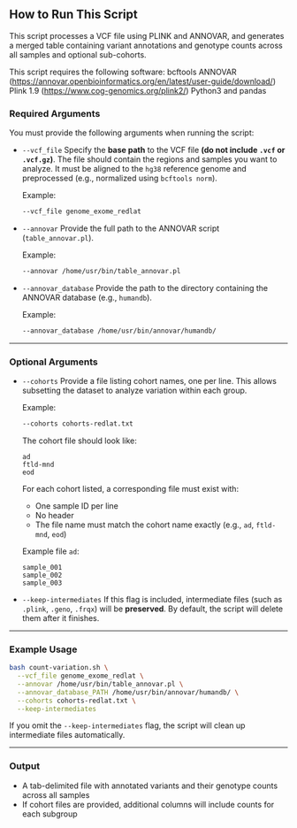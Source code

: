 ## How to Run This Script

This script processes a VCF file using PLINK and ANNOVAR, and generates a merged table containing variant annotations and genotype counts across all samples and optional sub-cohorts.

This script requires the following software:
bcftools
ANNOVAR (https://annovar.openbioinformatics.org/en/latest/user-guide/download/)
Plink 1.9 (https://www.cog-genomics.org/plink2/)
Python3 and pandas


### Required Arguments

You must provide the following arguments when running the script:

* `--vcf_file`
  Specify the **base path** to the VCF file **(do not include `.vcf` or `.vcf.gz`)**.
  The file should contain the regions and samples you want to analyze.
  It must be aligned to the `hg38` reference genome and preprocessed (e.g., normalized using `bcftools norm`).

  Example:

  ```bash
  --vcf_file genome_exome_redlat
  ```

* `--annovar`
  Provide the full path to the ANNOVAR script (`table_annovar.pl`).

  Example:

  ```bash
  --annovar /home/usr/bin/table_annovar.pl
  ```

* `--annovar_database`
  Provide the path to the directory containing the ANNOVAR database (e.g., `humandb`).

  Example:

  ```bash
  --annovar_database /home/usr/bin/annovar/humandb/
  ```

---

### Optional Arguments

* `--cohorts`
  Provide a file listing cohort names, one per line.
  This allows subsetting the dataset to analyze variation within each group.

  Example:

  ```bash
  --cohorts cohorts-redlat.txt
  ```

  The cohort file should look like:

  ```
  ad
  ftld-mnd
  eod
  ```

  For each cohort listed, a corresponding file must exist with:

  * One sample ID per line
  * No header
  * The file name must match the cohort name exactly (e.g., `ad`, `ftld-mnd`, `eod`)

  Example file `ad`:

  ```
  sample_001
  sample_002
  sample_003
  ```

* `--keep-intermediates`
  If this flag is included, intermediate files (such as `.plink`, `.geno`, `.frqx`) will be **preserved**.
  By default, the script will delete them after it finishes.

---

### Example Usage

```bash
bash count-variation.sh \
  --vcf_file genome_exome_redlat \
  --annovar /home/usr/bin/table_annovar.pl \
  --annovar_database_PATH /home/usr/bin/annovar/humandb/ \
  --cohorts cohorts-redlat.txt \
  --keep-intermediates
```

If you omit the `--keep-intermediates` flag, the script will clean up intermediate files automatically.

---

### Output

* A tab-delimited file with annotated variants and their genotype counts across all samples
* If cohort files are provided, additional columns will include counts for each subgroup

